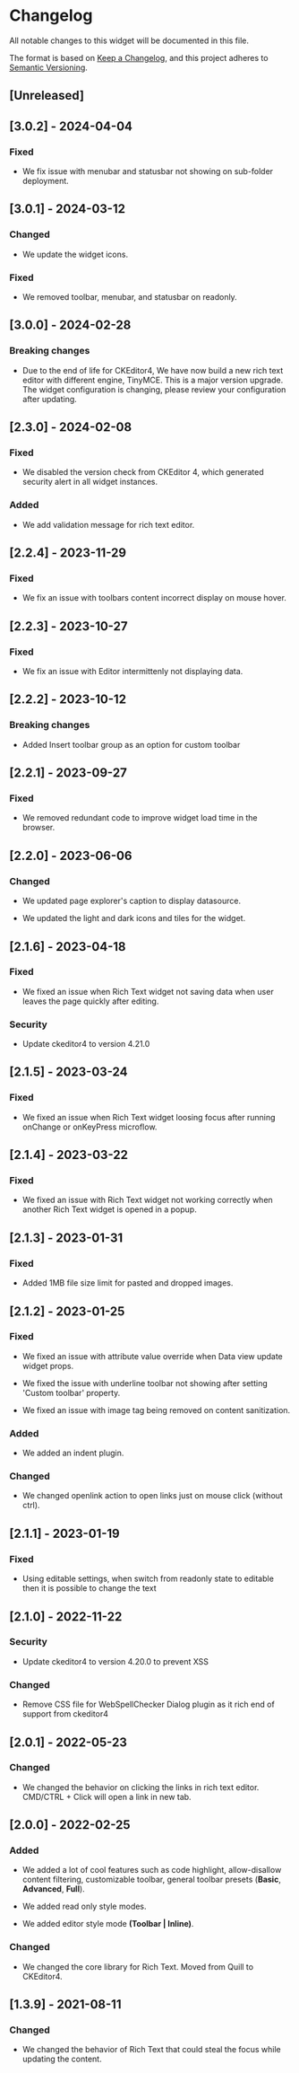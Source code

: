 # Changelog

All notable changes to this widget will be documented in this file.

The format is based on [Keep a Changelog](https://keepachangelog.com/en/1.0.0/), and this project adheres to [Semantic Versioning](https://semver.org/spec/v2.0.0.html).

## [Unreleased]

## [3.0.2] - 2024-04-04

### Fixed

-   We fix issue with menubar and statusbar not showing on sub-folder deployment.

## [3.0.1] - 2024-03-12

### Changed

-   We update the widget icons.

### Fixed

-   We removed toolbar, menubar, and statusbar on readonly.

## [3.0.0] - 2024-02-28

### Breaking changes

-   Due to the end of life for CKEditor4, We have now build a new rich text editor with different engine, TinyMCE. This is a major version upgrade. The widget configuration is changing, please review your configuration after updating.

## [2.3.0] - 2024-02-08

### Fixed

-   We disabled the version check from CKEditor 4, which generated security alert in all widget instances.

### Added

-   We add validation message for rich text editor.

## [2.2.4] - 2023-11-29

### Fixed

-   We fix an issue with toolbars content incorrect display on mouse hover.

## [2.2.3] - 2023-10-27

### Fixed

-   We fix an issue with Editor intermittenly not displaying data.

## [2.2.2] - 2023-10-12

### Breaking changes

-   Added Insert toolbar group as an option for custom toolbar

## [2.2.1] - 2023-09-27

### Fixed

-   We removed redundant code to improve widget load time in the browser.

## [2.2.0] - 2023-06-06

### Changed

-   We updated page explorer's caption to display datasource.

-   We updated the light and dark icons and tiles for the widget.

## [2.1.6] - 2023-04-18

### Fixed

-   We fixed an issue when Rich Text widget not saving data when user leaves the page quickly after editing.

### Security

-   Update ckeditor4 to version 4.21.0

## [2.1.5] - 2023-03-24

### Fixed

-   We fixed an issue when Rich Text widget loosing focus after running onChange or onKeyPress microflow.

## [2.1.4] - 2023-03-22

### Fixed

-   We fixed an issue with Rich Text widget not working correctly when another Rich Text widget is opened in a popup.

## [2.1.3] - 2023-01-31

### Fixed

-   Added 1MB file size limit for pasted and dropped images.

## [2.1.2] - 2023-01-25

### Fixed

-   We fixed an issue with attribute value override when Data view update widget props.

-   We fixed the issue with underline toolbar not showing after setting 'Custom toolbar' property.

-   We fixed an issue with image tag being removed on content sanitization.

### Added

-   We added an indent plugin.

### Changed

-   We changed openlink action to open links just on mouse click (without ctrl).

## [2.1.1] - 2023-01-19

### Fixed

-   Using editable settings, when switch from readonly state to editable then it is possible to change the text

## [2.1.0] - 2022-11-22

### Security

-   Update ckeditor4 to version 4.20.0 to prevent XSS

### Changed

-   Remove CSS file for WebSpellChecker Dialog plugin as it rich end of support from ckeditor4

## [2.0.1] - 2022-05-23

### Changed

-   We changed the behavior on clicking the links in rich text editor. CMD/CTRL + Click will open a link in new tab.

## [2.0.0] - 2022-02-25

### Added

-   We added a lot of cool features such as code highlight, allow-disallow content filtering, customizable toolbar, general toolbar presets (**Basic**, **Advanced**, **Full**).

-   We added read only style modes.

-   We added editor style mode **(Toolbar | Inline)**.

### Changed

-   We changed the core library for Rich Text. Moved from Quill to CKEditor4.

## [1.3.9] - 2021-08-11

### Changed

-   We changed the behavior of Rich Text that could steal the focus while updating the content.
